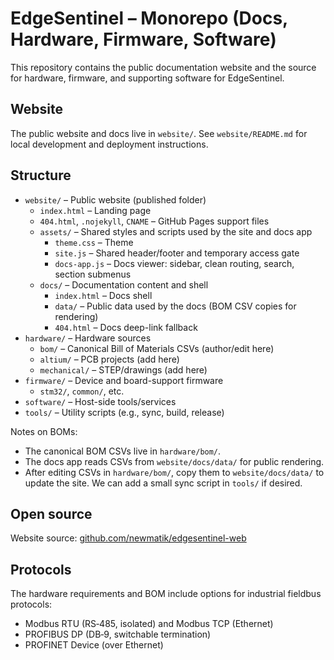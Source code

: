 # EdgeSentinel – Monorepo (Docs, Hardware, Firmware, Software)

This repository contains the public documentation website and the source for hardware, firmware, and supporting software for EdgeSentinel.

## Website

The public website and docs live in `website/`. See `website/README.md` for
local development and deployment instructions.

## Structure

- `website/` – Public website (published folder)
  - `index.html` – Landing page
  - `404.html`, `.nojekyll`, `CNAME` – GitHub Pages support files
  - `assets/` – Shared styles and scripts used by the site and docs app
    - `theme.css` – Theme
    - `site.js` – Shared header/footer and temporary access gate
    - `docs-app.js` – Docs viewer: sidebar, clean routing, search, section submenus
  - `docs/` – Documentation content and shell
    - `index.html` – Docs shell
    - `data/` – Public data used by the docs (BOM CSV copies for rendering)
    - `404.html` – Docs deep-link fallback
- `hardware/` – Hardware sources
  - `bom/` – Canonical Bill of Materials CSVs (author/edit here)
  - `altium/` – PCB projects (add here)
  - `mechanical/` – STEP/drawings (add here)
- `firmware/` – Device and board-support firmware
  - `stm32/`, `common/`, etc.
- `software/` – Host-side tools/services
- `tools/` – Utility scripts (e.g., sync, build, release)

Notes on BOMs:
- The canonical BOM CSVs live in `hardware/bom/`.
- The docs app reads CSVs from `website/docs/data/` for public rendering.
- After editing CSVs in `hardware/bom/`, copy them to `website/docs/data/` to update the site. We can add a small sync script in `tools/` if desired.

## Open source

Website source: [github.com/newmatik/edgesentinel-web](https://github.com/newmatik/edgesentinel-web)

## Protocols

The hardware requirements and BOM include options for industrial fieldbus protocols:

- Modbus RTU (RS‑485, isolated) and Modbus TCP (Ethernet)
- PROFIBUS DP (DB‑9, switchable termination)
- PROFINET Device (over Ethernet)
